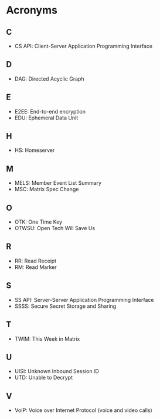 # Acronyms

## C

- CS API: Client-Server Application Programming Interface

## D

- DAG: Directed Acyclic Graph

## E

- E2EE: End-to-end encryption
- EDU: Ephemeral Data Unit

## H

- HS: Homeserver

## M 

- MELS: Member Event List Summary
- MSC: Matrix Spec Change

## O 

- OTK: One Time Key
- OTWSU: Open Tech Will Save Us

## R

- RR: Read Receipt
- RM: Read Marker

## S

- SS API: Server-Server Application Programming Interface
- SSSS: Secure Secret Storage and Sharing

## T

- TWIM: This Week in Matrix

## U

- UISI: Unknown Inbound Session ID
- UTD: Unable to Decrypt

## V

- VoIP: Voice over Internet Protocol (voice and video calls)
